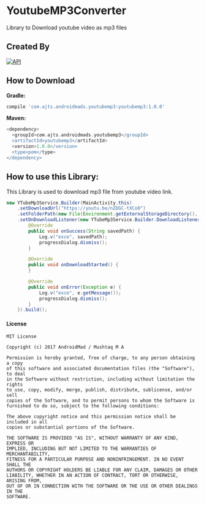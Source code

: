# YoutubeMP3Converter
Library to Download youtube video as mp3 files
## Created By
[![API](https://img.shields.io/badge/AndroidMads-AJTS-brightgreen.svg?style=flat)](https://github.com/androidmads/SQLiteImporterExporter)
## How to Download
<b>Gradle:</b>
```groovy
compile 'com.ajts.androidmads.youtubemp3:youtubemp3:1.0.0'
```
<b>Maven:</b>
```groovy
<dependency>
  <groupId>com.ajts.androidmads.youtubemp3</groupId>
  <artifactId>youtubemp3</artifactId>
  <version>1.0.0</version>
  <type>pom</type>
</dependency>
```
## How to use this Library:
This Library is used to download mp3 file from youtube video link.

```java
new YTubeMp3Service.Builder(MainActivity.this)
	.setDownloadUrl("https://youtu.be/nZDGC-tXCo0")
	.setFolderPath(new File(Environment.getExternalStorageDirectory(), "/YTMp3/Downloads").getPath())
	.setOnDownloadListener(new YTubeMp3Service.Builder.DownloadListener() {
		@Override
		public void onSuccess(String savedPath) {
			Log.v("exce", savedPath);
			progressDialog.dismiss();
		}

		@Override
		public void onDownloadStarted() {
		}

		@Override
		public void onError(Exception e) {
			Log.v("exce", e.getMessage());
			progressDialog.dismiss();
		}
	}).build();
```
#### License
```
MIT License

Copyright (c) 2017 AndroidMad / Mushtaq M A

Permission is hereby granted, free of charge, to any person obtaining a copy
of this software and associated documentation files (the "Software"), to deal
in the Software without restriction, including without limitation the rights
to use, copy, modify, merge, publish, distribute, sublicense, and/or sell
copies of the Software, and to permit persons to whom the Software is
furnished to do so, subject to the following conditions:

The above copyright notice and this permission notice shall be included in all
copies or substantial portions of the Software.

THE SOFTWARE IS PROVIDED "AS IS", WITHOUT WARRANTY OF ANY KIND, EXPRESS OR
IMPLIED, INCLUDING BUT NOT LIMITED TO THE WARRANTIES OF MERCHANTABILITY,
FITNESS FOR A PARTICULAR PURPOSE AND NONINFRINGEMENT. IN NO EVENT SHALL THE
AUTHORS OR COPYRIGHT HOLDERS BE LIABLE FOR ANY CLAIM, DAMAGES OR OTHER
LIABILITY, WHETHER IN AN ACTION OF CONTRACT, TORT OR OTHERWISE, ARISING FROM,
OUT OF OR IN CONNECTION WITH THE SOFTWARE OR THE USE OR OTHER DEALINGS IN THE
SOFTWARE.
```
